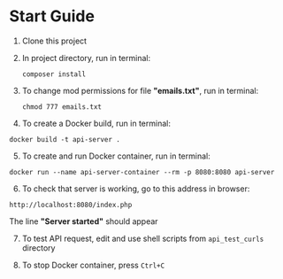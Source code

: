 # Start Guide

1) Clone this project

2) In project directory, run in terminal: 
   
   ```shell
   composer install
   ```
3. To change mod permissions for file **"emails.txt"**, run in terminal:
   
   ```shell
   chmod 777 emails.txt
   ```

4. To create a Docker build, run in terminal:

```shell
docker build -t api-server .
```

5. To create and run Docker container, run in terminal:

```shell
docker run --name api-server-container --rm -p 8080:8080 api-server
```

6. To check that server is working, go to this address in browser:

```url
http://localhost:8080/index.php
```

The line **"Server started"** should appear

7. To test API request, edit and use shell scripts from `api_test_curls` directory

8. To stop Docker container, press `Ctrl+C`

